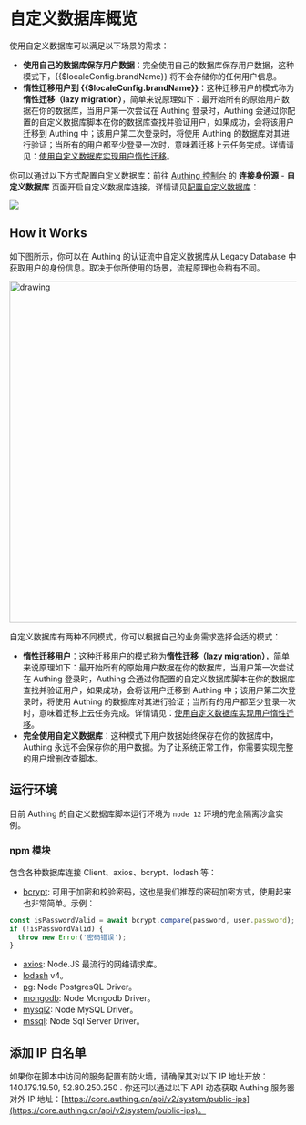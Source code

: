 # 自定义数据库概览

<LastUpdated/>

<!-- ::: hint-warning
只有**企业版**用户能够使用连接自定义数据库功能，详情请见 [https://authing.cn/pricing](https://authing.cn/pricing)。如果你想试用，请联系 176-0250-2507 或 xuziqiang@authing.cn。
::: -->

使用自定义数据库可以满足以下场景的需求：

- **使用自己的数据库保存用户数据**：完全使用自己的数据库保存用户数据，这种模式下，{{$localeConfig.brandName}} 将不会存储你的任何用户信息。
- **惰性迁移用户到 {{$localeConfig.brandName}}**：这种迁移用户的模式称为**惰性迁移（lazy migration）**，简单来说原理如下：最开始所有的原始用户数据在你的数据库，当用户第一次尝试在 Authing 登录时，Authing 会通过你配置的自定义数据库脚本在你的数据库查找并验证用户，如果成功，会将该用户迁移到 Authing 中；该用户第二次登录时，将使用 Authing 的数据库对其进行验证；当所有的用户都至少登录一次时，意味着迁移上云任务完成。详情请见：[使用自定义数据库实现用户惰性迁移](../lazy-migration.md)。

你可以通过以下方式配置自定义数据库：前往 [Authing 控制台](https://console.authing.cn/console/userpool) 的 **连接身份源** - **自定义数据库** 页面开启自定义数据库连接，详情请见[配置自定义数据库](../configuration/README.md)：

![](~@imagesZhCn/guides/database-connection/Xnip2021-02-24_16-58-19.png)

## How it Works

如下图所示，你可以在 Authing 的认证流中自定义数据库从 Legacy Database 中获取用户的身份信息。取决于你所使用的场景，流程原理也会稍有不同。

<img src="~@imagesZhCn/guides/Lark20210305-144321.png" alt="drawing" height=600 style="display:block;margin: 0 auto;"/>

自定义数据库有两种不同模式，你可以根据自己的业务需求选择合适的模式：

- **惰性迁移用户**：这种迁移用户的模式称为**惰性迁移（lazy migration）**，简单来说原理如下：最开始所有的原始用户数据在你的数据库，当用户第一次尝试在 Authing 登录时，Authing 会通过你配置的自定义数据库脚本在你的数据库查找并验证用户，如果成功，会将该用户迁移到 Authing 中；该用户第二次登录时，将使用 Authing 的数据库对其进行验证；当所有的用户都至少登录一次时，意味着迁移上云任务完成。详情请见：[使用自定义数据库实现用户惰性迁移](../lazy-migration.md)。
- **完全使用自定义数据库**：这种模式下用户数据始终保存在你的数据库中，Authing 永远不会保存你的用户数据。为了让系统正常工作，你需要实现完整的用户增删改查脚本。

## 运行环境

目前 Authing 的自定义数据库脚本运行环境为 `node 12` 环境的完全隔离沙盒实例。

### npm 模块

包含各种数据库连接 Client、axios、bcrypt、lodash 等：

- [bcrypt](https://github.com/kelektiv/node.bcrypt.js): 可用于加密和校验密码，这也是我们推荐的密码加密方式，使用起来也非常简单。示例：

```javascript
const isPasswordValid = await bcrypt.compare(password, user.password);
if (!isPasswordValid) {
  throw new Error('密码错误');
}
```

- [axios](https://github.com/axios/axios): Node.JS 最流行的网络请求库。
- [lodash](https://lodash.com/) v4。
- [pg](https://node-postgres.com/): Node PostgresQL Driver。
- [mongodb](https://mongodb.github.io/node-mongodb-native/): Node Mongodb Driver。
- [mysql2](https://github.com/sidorares/node-mysql2): Node MySQL Driver。
- [mssql](https://github.com/tediousjs/node-mssql): Node Sql Server Driver。

## 添加 IP 白名单

如果你在脚本中访问的服务配置有防火墙，请确保其对以下 IP 地址开放：140.179.19.50, 52.80.250.250 . 你还可以通过以下 API 动态获取 Authing 服务器对外 IP 地址：[https://core.authing.cn/api/v2/system/public-ips](https://core.authing.cn/api/v2/system/public-ips)。
